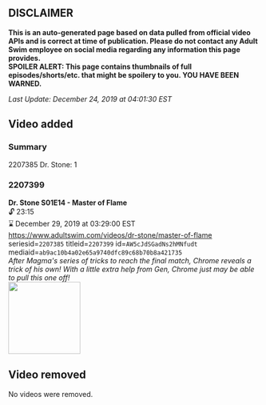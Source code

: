 ## DISCLAIMER
**This is an auto-generated page based on data pulled from official video APIs and is correct at time of publication. Please do not contact any Adult Swim employee on social media regarding any information this page provides.**  
**SPOILER ALERT: This page contains thumbnails of full episodes/shorts/etc. that might be spoilery to you. YOU HAVE BEEN WARNED.**  

_Last Update: December 24, 2019 at 04:01:30 EST_
## Video added
### Summary
2207385 Dr. Stone: 1  
### 2207399
**Dr. Stone S01E14 - Master of Flame**  
 🔓 23:15  
⌛ December 29, 2019 at 03:29:00 EST  
https://www.adultswim.com/videos/dr-stone/master-of-flame  
seriesid=`2207385` titleid=`2207399` id=`AW5cJdSGadNs2hMNfudt` mediaid=`ab9ac10b4a02e65a9740dfc89c68b70b8a421735`  
_After Magma's series of tricks to reach the final match, Chrome reveals a trick of his own! With a little extra help from Gen, Chrome just may be able to pull this one off!_  
<a href="https://media.cdn.adultswim.com/uploads/20191113/thumbnails/2_1911131556485-DrStone_114.jpg"><img src="https://media.cdn.adultswim.com/uploads/20191113/thumbnails/2_1911131556485-DrStone_114.jpg" height="144px" /></a>
## Video removed
No videos were removed.  

